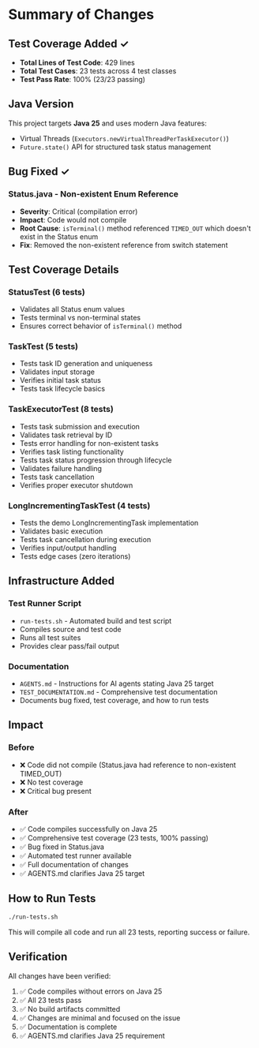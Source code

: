 # Summary of Changes

## Test Coverage Added ✓
- **Total Lines of Test Code**: 429 lines
- **Total Test Cases**: 23 tests across 4 test classes
- **Test Pass Rate**: 100% (23/23 passing)

## Java Version

This project targets **Java 25** and uses modern Java features:
- Virtual Threads (`Executors.newVirtualThreadPerTaskExecutor()`)
- `Future.state()` API for structured task status management

## Bug Fixed ✓

### Status.java - Non-existent Enum Reference
- **Severity**: Critical (compilation error)
- **Impact**: Code would not compile
- **Root Cause**: `isTerminal()` method referenced `TIMED_OUT` which doesn't exist in the Status enum
- **Fix**: Removed the non-existent reference from switch statement

## Test Coverage Details

### StatusTest (6 tests)
- Validates all Status enum values
- Tests terminal vs non-terminal states
- Ensures correct behavior of `isTerminal()` method

### TaskTest (5 tests)
- Tests task ID generation and uniqueness
- Validates input storage
- Verifies initial task status
- Tests task lifecycle basics

### TaskExecutorTest (8 tests)
- Tests task submission and execution
- Validates task retrieval by ID
- Tests error handling for non-existent tasks
- Verifies task listing functionality
- Tests task status progression through lifecycle
- Validates failure handling
- Tests task cancellation
- Verifies proper executor shutdown

### LongIncrementingTaskTest (4 tests)
- Tests the demo LongIncrementingTask implementation
- Validates basic execution
- Tests task cancellation during execution
- Verifies input/output handling
- Tests edge cases (zero iterations)

## Infrastructure Added

### Test Runner Script
- `run-tests.sh` - Automated build and test script
- Compiles source and test code
- Runs all test suites
- Provides clear pass/fail output

### Documentation
- `AGENTS.md` - Instructions for AI agents stating Java 25 target
- `TEST_DOCUMENTATION.md` - Comprehensive test documentation
- Documents bug fixed, test coverage, and how to run tests

## Impact

### Before
- ❌ Code did not compile (Status.java had reference to non-existent TIMED_OUT)
- ❌ No test coverage
- ❌ Critical bug present

### After
- ✅ Code compiles successfully on Java 25
- ✅ Comprehensive test coverage (23 tests, 100% passing)
- ✅ Bug fixed in Status.java
- ✅ Automated test runner available
- ✅ Full documentation of changes
- ✅ AGENTS.md clarifies Java 25 target

## How to Run Tests

```bash
./run-tests.sh
```

This will compile all code and run all 23 tests, reporting success or failure.

## Verification

All changes have been verified:
1. ✅ Code compiles without errors on Java 25
2. ✅ All 23 tests pass
3. ✅ No build artifacts committed
4. ✅ Changes are minimal and focused on the issue
5. ✅ Documentation is complete
6. ✅ AGENTS.md clarifies Java 25 requirement
